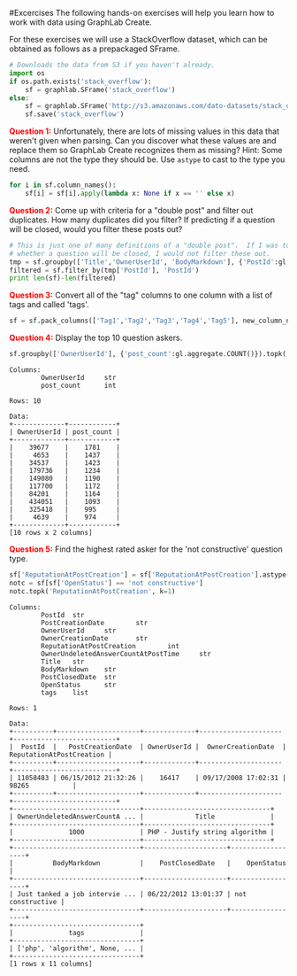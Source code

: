 #Excercises
The following hands-on exercises will help you learn how to work with data
using GraphLab Create.

For these exercises we will use a StackOverflow dataset, which can be obtained
as follows as a prepackaged SFrame.
```python
# Downloads the data from S3 if you haven't already.
import os
if os.path.exists('stack_overflow'):
    sf = graphlab.SFrame('stack_overflow')
else:
    sf = graphlab.SFrame('http://s3.amazonaws.com/dato-datasets/stack_overflow')
    sf.save('stack_overflow')
```


<span style="color:red">**Question 1:**</span> Unfortunately, there are lots of missing values in this data that weren't
given when parsing.  Can you discover what these values are and replace them so
GraphLab Create recognizes them as missing? Hint: Some columns are not the type they should be.  Use `astype` to cast to the type you need.
```python
for i in sf.column_names():
    sf[i] = sf[i].apply(lambda x: None if x == '' else x)
```
<span style="color:red">**Question 2:**</span> Come up with criteria for a "double post" and filter out duplicates.  How many
duplicates did you filter?  If predicting if a question will be closed, would
you filter these posts out?
```python
# This is just one of many definitions of a "double post".  If I was to predict
# whether a question will be closed, I would not filter these out.
tmp = sf.groupby(['Title','OwnerUserId', 'BodyMarkdown'], {'PostId':gl.aggregate.SELECT_ONE('PostId')})
filtered = sf.filter_by(tmp['PostId'], 'PostId')
print len(sf)-len(filtered)
```
<span style="color:red">**Question 3:**</span> Convert all of the "tag" columns to one column with a list of tags and called
'tags'.

```python
sf = sf.pack_columns(['Tag1','Tag2','Tag3','Tag4','Tag5'], new_column_name='tags')
```







<span style="color:red">**Question 4:**</span> Display the top 10 question askers.

```python
sf.groupby(['OwnerUserId'], {'post_count':gl.aggregate.COUNT()}).topk('post_count', k=10)
```

```
Columns:
        OwnerUserId     str
        post_count      int

Rows: 10

Data:
+-------------+------------+
| OwnerUserId | post_count |
+-------------+------------+
|    39677    |    1781    |
|     4653    |    1437    |
|    34537    |    1423    |
|    179736   |    1234    |
|    149080   |    1190    |
|    117700   |    1172    |
|    84201    |    1164    |
|    434051   |    1093    |
|    325418   |    995     |
|     4639    |    974     |
+-------------+------------+
[10 rows x 2 columns]
```

<span style="color:red">**Question 5:**</span> Find the highest rated asker for the 'not constructive' question type.


```python
sf['ReputationAtPostCreation'] = sf['ReputationAtPostCreation'].astype(int)
notc = sf[sf['OpenStatus'] == 'not constructive']
notc.topk('ReputationAtPostCreation', k=1)
```

```
Columns:
        PostId  str
        PostCreationDate        str
        OwnerUserId     str
        OwnerCreationDate       str
        ReputationAtPostCreation        int
        OwnerUndeletedAnswerCountAtPostTime     str
        Title   str
        BodyMarkdown    str
        PostClosedDate  str
        OpenStatus      str
        tags    list

Rows: 1

Data:
+----------+---------------------+-------------+---------------------+--------------------------+
|  PostId  |   PostCreationDate  | OwnerUserId |  OwnerCreationDate  | ReputationAtPostCreation |
+----------+---------------------+-------------+---------------------+--------------------------+
| 11058483 | 06/15/2012 21:32:26 |    16417    | 09/17/2008 17:02:31 |          98265           |
+----------+---------------------+-------------+---------------------+--------------------------+
+--------------------------------+--------------------------------+
| OwnerUndeletedAnswerCountA ... |             Title              |
+--------------------------------+--------------------------------+
|              1000              | PHP - Justify string algorithm |
+--------------------------------+--------------------------------+
+--------------------------------+---------------------+------------------+
|          BodyMarkdown          |    PostClosedDate   |    OpenStatus    |
+--------------------------------+---------------------+------------------+
| Just tanked a job intervie ... | 06/22/2012 13:01:37 | not constructive |
+--------------------------------+---------------------+------------------+
+--------------------------------+
|              tags              |
+--------------------------------+
| ['php', 'algorithm', None, ... |
+--------------------------------+
[1 rows x 11 columns]
```
